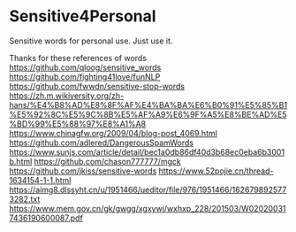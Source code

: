 # Sensitive4Personal
Sensitive words for personal use.
Just use it.

Thanks for these references of words 
https://github.com/qloog/sensitive_words
https://github.com/fighting41love/funNLP
https://github.com/fwwdn/sensitive-stop-words
https://zh.m.wikiversity.org/zh-hans/%E4%B8%AD%E8%8F%AF%E4%BA%BA%E6%B0%91%E5%85%B1%E5%92%8C%E5%9C%8B%E5%AF%A9%E6%9F%A5%E8%BE%AD%E5%BD%99%E5%88%97%E8%A1%A8
https://www.chinagfw.org/2009/04/blog-post_4069.html
https://github.com/adlered/DangerousSpamWords
https://www.sunjs.com/article/detail/bec1a0db86df40d3b68ec0eba6b3001b.html
https://github.com/chason777777/mgck
https://github.com/jkiss/sensitive-words
https://www.52pojie.cn/thread-1634154-1-1.html
https://aimg8.dlssyht.cn/u/1951466/ueditor/file/976/1951466/1626798925773282.txt
https://www.mem.gov.cn/gk/gwgg/xgxywj/wxhxp_228/201503/W020200317436190600087.pdf
